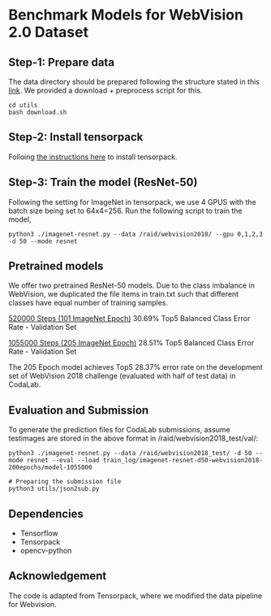 # Benchmark Models for WebVision 2.0 Dataset


## Step-1: Prepare data
The data directory should be prepared following the structure stated in this [link](https://tensorpack.readthedocs.io/modules/dataflow.dataset.html#tensorpack.dataflow.dataset.ILSVRC12). 
We provided a download + preprocess script for this.
```
cd utils
bash download.sh
```
## Step-2: Install tensorpack
Folloing [the instructions here](https://github.com/tensorpack/tensorpack) to install tensorpack. 

## Step-3: Train the model (ResNet-50)
Following the setting for ImageNet in tensorpack, we use 4 GPUS with the batch size being set to 64x4=256. Run the following script to train the model, 
```
python3 ./imagenet-resnet.py --data /raid/webvision2018/ --gpu 0,1,2,3 -d 50 --mode resnet
```

## Pretrained models
We offer two pretrained ResNet-50 models. Due to the class imbalance in WebVision, we duplicated the file items in train.txt such that different classes have equal number of training samples.

[520000 Steps (101 ImageNet Epoch)](https://drive.google.com/open?id=12359rElqF1GBLp8AhDPtcV6pdPw9jkbx)   30.69% Top5 Balanced Class Error Rate - Validation Set

[1055000 Steps (205 ImageNet Epoch)](https://drive.google.com/open?id=1Rsf0TFgbC6CmPyQfaBchil_guJxj1MIl)   28.51% Top5 Balanced Class Error Rate - Validation Set

The 205 Epoch model achieves Top5 28.37% error rate on the development set of WebVision 2018 challenge (evaluated with half of test data) in CodaLab. 

## Evaluation and Submission
To generate the prediction files for CodaLab submissions, assume testimages are stored in the above format in /raid/webvision2018_test/val/:
```
python3 ./imagenet-resnet.py --data /raid/webvision2018_test/ -d 50 --mode resnet --eval --load train_log/imagenet-resnet-d50-webvision2018-200epochs/model-1055000

# Preparing the submission file
python3 utils/json2sub.py  
```

## Dependencies
+ Tensorflow
+ Tensorpack
+ opencv-python

## Acknowledgement
The code is adapted from Tensorpack, where we modified the data pipeline for Webvision.



